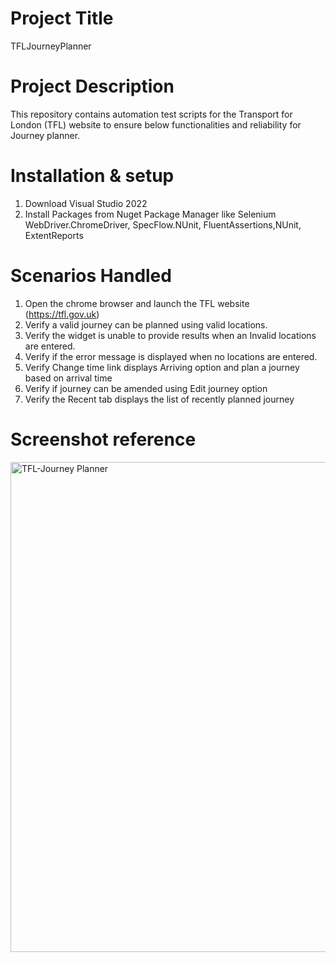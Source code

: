 # Project Title
TFLJourneyPlanner
# Project Description
This repository contains automation test scripts for the Transport for London (TFL) website to ensure below functionalities and reliability for Journey planner.

# Installation & setup
1. Download Visual Studio 2022
2. Install Packages from Nuget Package Manager like Selenium WebDriver.ChromeDriver, SpecFlow.NUnit, FluentAssertions,NUnit, ExtentReports

# Scenarios Handled
1. Open the chrome browser and launch the TFL website (https://tfl.gov.uk)
2. Verify a valid journey can be planned using valid locations.
3. Verify the widget is unable to provide results when an Invalid locations are entered.
4. Verify if the error message is displayed when no locations are entered.
5. Verify Change time link displays Arriving option and plan a journey based on arrival time
6. Verify if journey can be amended using Edit journey option
7. Verify the Recent tab displays the list of recently planned journey

# Screenshot reference
<img width="784" alt="TFL-Journey Planner" src="https://github.com/sakthiswarubini/TFLJourneyPlanner/assets/77183862/87a82e91-9636-4067-aaad-dd75d2be9d86">

 
